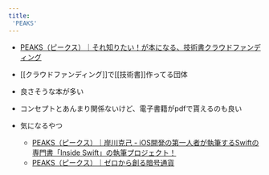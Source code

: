 ```yaml
---
title:
 'PEAKS'
---
```


- [PEAKS（ピークス）｜それ知りたい！が本になる、技術書クラウドファンディング](https://peaks.cc/)
- [[クラウドファンディング]]で[[技術書]]作ってる団体
- 良さそうな本が多い

- コンセプトとあんまり関係ないけど、電子書籍がpdfで貰えるのも良い

- 気になるやつ
    - [PEAKS（ピークス）｜岸川克己 - iOS開発の第一人者が執筆するSwiftの専門書「Inside Swift」の執筆プロジェクト！](https://peaks.cc/inside_swift)
    - [PEAKS（ピークス）｜ゼロから創る暗号通貨](https://peaks.cc/books/cryptocurrency)

